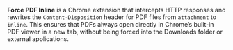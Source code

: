**Force PDF Inline** is a Chrome extension that intercepts HTTP responses and rewrites the `Content-Disposition` header for PDF files from `attachment` to `inline`. This ensures that PDFs always open directly in Chrome’s built-in PDF viewer in a new tab, without being forced into the Downloads folder or external applications.
